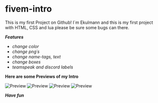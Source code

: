 # fivem-intro
This is my first Project on Github! I´m Ekulmann and this is my first project with HTML, CSS and lua please be sure some bugs can there.

***Features***
<br>
- *change color*
- *change png´s*
- *change name-tags, text*
- *change boxes*
- *teamspeak and discord labels*

**Here are some Previews of my Intro** 

![Preview](https://media.discordapp.net/attachments/823591769001689159/879369181479452713/nOice.PNG?width=877&height=676)
![Preview](https://media.discordapp.net/attachments/823591769001689159/879368510785060905/loading2.jpg)
![Preview](https://media.discordapp.net/attachments/823591769001689159/879370083154161704/LUL.PNG?width=816&height=676)
![Preview](https://media.discordapp.net/attachments/823591769001689159/879374883719618611/Teamspeak_Logo.png)

***Have fun***
